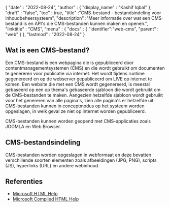 {
  "date" : "2022-08-24",
  "author" : {
    "display_name" : "Kashif Iqbal"
},
  "draft" : "false",
  "toc" : true,
  "title" :"CMS-bestand - bestandsindeling voor inhoudbeheersysteem",
  "description" :"Meer informatie over wat een CMS-bestand is en API's die CMS-bestanden kunnen maken en openen.",
  "linktitle" : "CMS",
  "menu" : {
    "docs" : {
      "identifier":"web-cms",
      "parent" : "web"
}
},
  "lastmod" : "2022-08-24"
}

## Wat is een CMS-bestand?

Een CMS-bestand is een webpagina die is gepubliceerd door contentmanagementsystemen (CMS) en die wordt gebruikt om documenten te genereren voor publicatie via internet. Het wordt tijdens runtime gegenereerd en op de webserver gepubliceerd om LIVE op internet te komen. Een website die met een CMS wordt gegenereerd, is meestal gebaseerd op een op thema's gebaseerde sjabloon die wordt gebruikt om de CMS-bestanden te maken. Aangezien hetzelfde sjabloon wordt gebruikt voor het genereren van alle pagina's, zien alle pagina's er hetzelfde uit. CMS-bestanden kunnen in conceptmodus op het systeem worden opgeslagen, in welk geval ze niet op internet worden gepubliceerd.

CMS-bestanden kunnen worden geopend met CMS-applicaties zoals JOOMLA en Web Browser.

## CMS-bestandsindeling

CMS-bestanden worden opgeslagen in webformaat en deze bevatten verschillende soorten elementen zoals afbeeldingen (JPG, PNG), scripts (JS), hyperlinks (URL) en andere webinhoud.

## Referenties

* [Microsoft HTML Help](https://learn.microsoft.com/en-us/previous-versions/windows/desktop/htmlhelp/microsoft-html-help-1-4-sdk)
* [Microsoft Compiled HTML Help](https://en.wikipedia.org/wiki/Microsoft_Compiled_HTML_Help)

